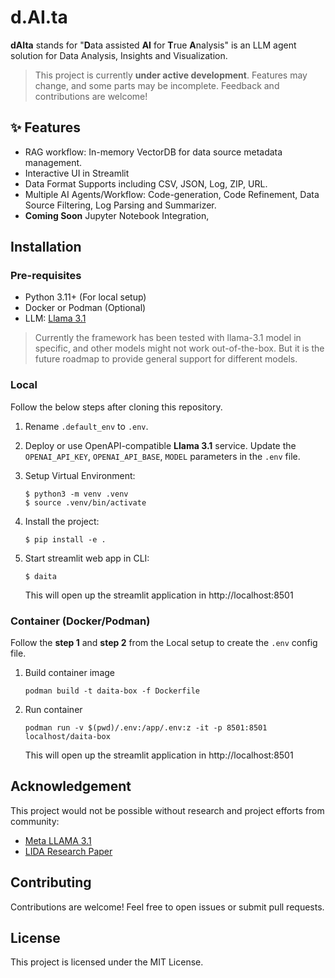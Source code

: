 # d.AI.ta

**dAIta** stands for "**D**ata assisted **AI** for **T**rue **A**nalysis" is an LLM agent solution for Data Analysis, Insights and Visualization.

> This project is currently **under active development**. Features may change, and some parts may be incomplete. Feedback and contributions are welcome!

## ✨ Features

- RAG workflow: In-memory VectorDB for data source metadata management.
- Interactive UI in Streamlit
- Data Format Supports including CSV, JSON, Log, ZIP, URL.
- Multiple AI Agents/Workflow: Code-generation, Code Refinement, Data Source Filtering, Log Parsing and Summarizer.
- **Coming Soon** Jupyter Notebook Integration, 

## Installation

### Pre-requisites

- Python 3.11+ (For local setup)
- Docker or Podman (Optional)
- LLM: [Llama 3.1](https://www.llama.com/docs/model-cards-and-prompt-formats/llama3_1)

> Currently the framework has been tested with llama-3.1 model in specific, and other models might not work out-of-the-box. But it is the future roadmap to provide general support for different models.


### Local

Follow the below steps after cloning this repository.

1. Rename `.default_env` to `.env`.

2. Deploy or use OpenAPI-compatible **Llama 3.1** service. Update the `OPENAI_API_KEY`, `OPENAI_API_BASE`, `MODEL` parameters in the `.env` file.

3. Setup Virtual Environment:
    ```
    $ python3 -m venv .venv
    $ source .venv/bin/activate
    ```

4. Install the project:
    ```
    $ pip install -e .
    ```

5. Start streamlit web app in CLI:
    ```
    $ daita
    ```
    This will open up the streamlit application in http://localhost:8501

### Container (Docker/Podman)

Follow the **step 1** and **step 2** from the Local setup to create the `.env` config file.

1. Build container image
    ```
    podman build -t daita-box -f Dockerfile
    ```

2. Run container
    ```
    podman run -v $(pwd)/.env:/app/.env:z -it -p 8501:8501 localhost/daita-box
    ```
    This will open up the streamlit application in http://localhost:8501


## Acknowledgement

This project would not be possible without research and project efforts from community:

- [Meta LLAMA 3.1](https://www.llama.com/docs/model-cards-and-prompt-formats/llama3_1/)
- [LIDA Research Paper](https://aclanthology.org/2023.acl-demo.11/)


## Contributing

Contributions are welcome! Feel free to open issues or submit pull requests.

## License
This project is licensed under the MIT License.

